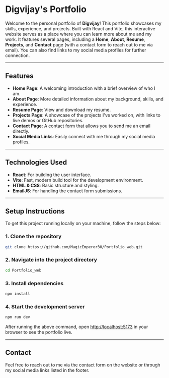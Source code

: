 # Digvijay's Portfolio

Welcome to the personal portfolio of **Digvijay**! This portfolio showcases my skills, experience, and projects. Built with React and Vite, this interactive website serves as a place where you can learn more about me and my work. It features several pages, including a **Home**, **About**, **Resume**, **Projects**, and **Contact** page (with a contact form to reach out to me via email). You can also find links to my social media profiles for further connection.

---

## Features

- **Home Page**: A welcoming introduction with a brief overview of who I am.
- **About Page**: More detailed information about my background, skills, and experience.
- **Resume Page**: View and download my resume.
- **Projects Page**: A showcase of the projects I've worked on, with links to live demos or GitHub repositories.
- **Contact Page**: A contact form that allows you to send me an email directly.
- **Social Media Links**: Easily connect with me through my social media profiles.

---

## Technologies Used

- **React**: For building the user interface.
- **Vite**: Fast, modern build tool for the development environment.
- **HTML & CSS**: Basic structure and styling.
- **EmailJS**: For handling the contact form submissions.

---

## Setup Instructions

To get this project running locally on your machine, follow the steps below:

### 1. Clone the repository
```bash
git clone https://github.com/MagicEmperor30/Portfolio_web.git
```

### 2. Navigate into the project directory
```bash
cd Portfolio_web
```

### 3. Install dependencies
```bash
npm install
```

### 4. Start the development server
```bash
npm run dev
```

After running the above command, open [http://localhost:5173](http://localhost:5173) in your browser to see the portfolio live.

---

## Contact

Feel free to reach out to me via the contact form on the website or through my social media links listed in the footer.
